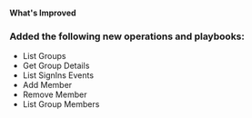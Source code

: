 #### What's Improved

### Added the following new operations and playbooks:

- List Groups
- Get Group Details
- List SignIns Events
- Add Member
- Remove Member
- List Group Members

